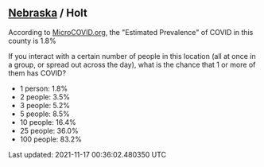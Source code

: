 
## [Nebraska](/united-states/nebraska) / Holt

According to [MicroCOVID.org](http://microcovid.org),
the "Estimated Prevalence" of COVID in this county is 1.8%

If you interact with a certain number of people in this location
(all at once in a group, or spread out across the day), what is the chance that
1 or more of them has COVID?

- 1 person: 1.8%
- 2 people: 3.5%
- 3 people: 5.2%
- 5 people: 8.5%
- 10 people: 16.4%
- 25 people: 36.0%
- 100 people: 83.2%

Last updated: 2021-11-17 00:36:02.480350 UTC
